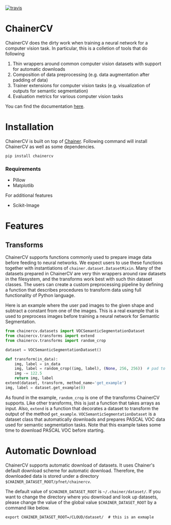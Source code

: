 [![travis](https://travis-ci.org/yuyu2172/chainercv.svg?branch=master)](https://travis-ci.org/yuyu2172/chainercv)

<!--[![pypi](https://img.shields.io/pypi/v/chainercv.svg)](https://pypi.python.org/pypi/chainercv)-->

# ChainerCV

ChainerCV does the dirty work when training a neural network for a computer vision task. In particular, this is a colletion of tools that do following

1. Thin wrappers around common computer vision datasets with support for automatic downloads
2. Composition of data preprocessing (e.g. data augmentation after padding of data)
3. Trainer extensions for computer vision tasks (e.g. visualization of outputs for semantic segmentation)
4. Evaluation metrics for various computer vision tasks


You can find the documentation [here](http://chainercv.readthedocs.io/en/latest/).



# Installation

ChainerCV is built on top of [Chainer](https://github.com/pfnet/chainer).
Following command will install ChainerCV as well as some dependencies.

```
pip install chainercv
```


### Requirements

+ Pillow
+ Matplotlib

For additional features

+ Scikit-Image


# Features

## Transforms

ChainerCV supports functions commonly used to prepare image data before feeding to neural networks.
We expect users to use these functions together with instantiations of `chainer.dataset.DatasetMixin`.
Many of the datasets prepared in ChainerCV are very thin wrappers around raw datasets in the filesystem, and
the transforms work best with such thin dataset classes.
The users can create a custom preprocessing pipeline by defining a function that describes
procedures to transform data using full functionality of Python language.

Here is an example where the user pad images to the given shape and subtract a constant from one of the images.
This is a real example that is used to preprocess images before training a neural network for Semantic Segmentation.

```python
from chainercv.datasets import VOCSemanticSegmentationDataset
from chainercv.transforms import extend
from chainercv.transforms import random_crop

dataset = VOCSemanticSegmentationDataset()

def transform(in_data):
    img, label = in_data
    img, label = random_crop((img, label), (None, 256, 256))  # pad to (256, 256)
    img -= 122.5
    return img, label
extend(dataset, transform, method_name='get_example')
img, label = dataset.get_example(0)
```

As found in the example, `random_crop` is one of the transforms ChainerCV supports. Like other transforms, this is just a
function that takes arrays as input.
Also, `extend` is a function that decorates a dataset to transform the output of the method `get_example`.
`VOCSemanticSegmentationDataset` is a dataset class that automatically downloads and prepares PASCAL VOC data used for
semantic segmentation tasks. Note that this example takes some time to download PASCAL VOC before starting.


# Automatic Download
ChainerCV supports automatic download of datasets. It uses Chainer's default download scheme for automatic download.
Therefore, the downloaded data is stored under a directory `$CHAINER_DATASET_ROOT/pfnet/chainercv`.

The default value of `$CHAINER_DATASET_ROOT` is `~/.chainer/dataset/`.
If you want to change the directory where you download and look up datasets, please change the value of the global value `$CHAINER_DATASET_ROOT` by a command like below.

```
export CHAINER_DATASET_ROOT=/CLOUD/dataset/  # this is an exmaple
``` 
